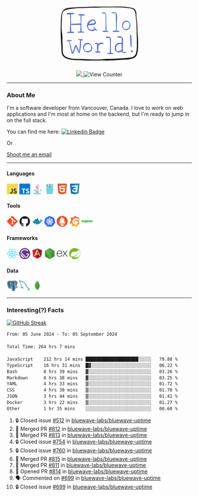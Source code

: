 <div align="center">
    <img src="./img/hello_world.webp" height="200px" width="">
    <div>
        <a href="https://www.linkedin.com/in/ajhollid">
            <img src="https://img.shields.io/badge/LinkedIn-blue"/>
        </a>
        <img src="https://komarev.com/ghpvc/?username=ajhollid&color=yellow" alt="View Counter">
    </div>
</div>

---

### About Me

I'm a software developer from Vancouver, Canada. I love to work on web applications and I'm most at home on the backend, but I'm ready to jump in on the full stack.

You can find me here: [![Linkedin Badge](https://img.shields.io/badge/-ajhollid-blue?style=flat&logo=Linkedin&logoColor=white)](https://www.linkedin.com/in/ajhollid)

Or

[Shoot me an email](mailto:ajhollid@gmail.com)

---

#### Languages

<div>
    <img src="./img/devicons/javascript-original.svg" width=30 height=30 alt="JavaScript">
    <img src="/img/devicons/typescript-original.svg" width=30 height=30 alt="TypeScript">
    <img src="./img/devicons/java-original.svg" width=30 height=30 alt="Java">
    <img src="./img/devicons/go-original.svg" width=30 height=30 alt="Golang">
    <img src="./img/devicons/html5-original.svg" width=30 height=30 alt="HTML 5">
    <img src="./img/devicons/css3-original.svg" width=30 height=30 alt="CSS 3">
</div>

#### Tools

<div>
    <img src="./img/devicons/git-original.svg" width=30 height=30 alt="Git">
    <img src="./img/devicons/github-original.svg" width=30 height=30 alt="Github">
    <img src="./img/devicons/docker-original.svg" width=30 
    height=30 alt="Docker">
    <img src="./img/devicons/kubernetes-original.svg" width=30 height=30 alt="K8">
    <img src="./img/devicons/prometheus-original.svg" width=30 height=30 alt="Prometheus">
    <img src="./img/devicons/grafana-original.svg" width=30 height=30 alt="Grafana">
    <img src="./img/devicons/nginx-original.svg" width=30 height=30 alt="Nginx">
</div>

#### Frameworks

<div>
    <img src="./img/devicons/react-original.svg" width=30 height=30 alt="React">
    <img src="./img/devicons/gatsby-original.svg" width=30 height=30 alt="Gatsby">
    <img src="./img/devicons/angularjs-original.svg" width=30 height=30 alt="AngularJS">
    <img src="./img/devicons/nodejs-original.svg" width=30 height=30 alt="NodeJS">
    <img src="./img/devicons/express-original.svg" width=30 height=30 alt="Express">
    <img src="./img/devicons/spring-original.svg" width=30 height=30 alt="Spring">
</div>

#### Data

<div>
    <img src="./img/devicons/postgresql-original.svg" width=30 height=30 alt="Postgresql">
    <img src="./img/devicons/mysql-original.svg" width=30 height=30 alt="Mysql">
    <img src="./img/devicons/mongodb-original.svg" width=30 height=30 alt="MongoDB">
</div>

---

### Interesting(?) Facts

[![GitHub Streak](http://github-readme-streak-stats.herokuapp.com?user=ajhollid)](https://git.io/streak-stats)

 <!--START_SECTION:waka-->

```txt
From: 05 June 2024 - To: 05 September 2024

Total Time: 264 hrs 7 mins

JavaScript    212 hrs 14 mins ████████████████████░░░░░   79.88 %
TypeScript    16 hrs 31 mins  █▓░░░░░░░░░░░░░░░░░░░░░░░   06.22 %
Bash          8 hrs 39 mins   ▓░░░░░░░░░░░░░░░░░░░░░░░░   03.26 %
Markdown      8 hrs 38 mins   ▓░░░░░░░░░░░░░░░░░░░░░░░░   03.25 %
YAML          4 hrs 33 mins   ▒░░░░░░░░░░░░░░░░░░░░░░░░   01.72 %
CSS           4 hrs 30 mins   ▒░░░░░░░░░░░░░░░░░░░░░░░░   01.70 %
JSON          3 hrs 44 mins   ▒░░░░░░░░░░░░░░░░░░░░░░░░   01.41 %
Docker        3 hrs 22 mins   ▒░░░░░░░░░░░░░░░░░░░░░░░░   01.27 %
Other         1 hr 35 mins    ░░░░░░░░░░░░░░░░░░░░░░░░░   00.60 %
```

<!--END_SECTION:waka-->


<!--START_SECTION:activity-->
1. 🔒 Closed issue [#512](https://github.com/bluewave-labs/bluewave-uptime/issues/512) in [bluewave-labs/bluewave-uptime](https://github.com/bluewave-labs/bluewave-uptime)
2. 🎉 Merged PR [#812](https://github.com/bluewave-labs/bluewave-uptime/pull/812) in [bluewave-labs/bluewave-uptime](https://github.com/bluewave-labs/bluewave-uptime)
3. 🎉 Merged PR [#813](https://github.com/bluewave-labs/bluewave-uptime/pull/813) in [bluewave-labs/bluewave-uptime](https://github.com/bluewave-labs/bluewave-uptime)
4. 🔒 Closed issue [#754](https://github.com/bluewave-labs/bluewave-uptime/issues/754) in [bluewave-labs/bluewave-uptime](https://github.com/bluewave-labs/bluewave-uptime)
5. 🔒 Closed issue [#760](https://github.com/bluewave-labs/bluewave-uptime/issues/760) in [bluewave-labs/bluewave-uptime](https://github.com/bluewave-labs/bluewave-uptime)
6. 🎉 Merged PR [#815](https://github.com/bluewave-labs/bluewave-uptime/pull/815) in [bluewave-labs/bluewave-uptime](https://github.com/bluewave-labs/bluewave-uptime)
7. 🎉 Merged PR [#811](https://github.com/bluewave-labs/bluewave-uptime/pull/811) in [bluewave-labs/bluewave-uptime](https://github.com/bluewave-labs/bluewave-uptime)
8. 💪 Opened PR [#814](https://github.com/bluewave-labs/bluewave-uptime/pull/814) in [bluewave-labs/bluewave-uptime](https://github.com/bluewave-labs/bluewave-uptime)
9. 🗣 Commented on [#699](https://github.com/bluewave-labs/bluewave-uptime/issues/699#issuecomment-2334602959) in [bluewave-labs/bluewave-uptime](https://github.com/bluewave-labs/bluewave-uptime)
10. 🔒 Closed issue [#699](https://github.com/bluewave-labs/bluewave-uptime/issues/699) in [bluewave-labs/bluewave-uptime](https://github.com/bluewave-labs/bluewave-uptime)
<!--END_SECTION:activity-->
